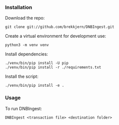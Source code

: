 ### Installation
Download the repo:

    git clone git://github.com/brekkjern/DNBIngest.git

Create a virtual environment for development use:

    python3 -m venv venv

Install dependencies:

    ./venv/bin/pip install -U pip
    ./venv/bin/pip install -r ./requirements.txt

Install the script:

    ./venv/bin/pip install -e .

### Usage
To run DNBIngest:

    DNBIngest <transaction file> <destination folder>